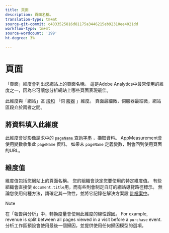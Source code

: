 ```yaml
---
title: 頁面
description: 頁面名稱。
translation-type: tm+mt
source-git-commit: c4833525816d81175a3446215eb92310ee4021dd
workflow-type: tm+mt
source-wordcount: '199'
ht-degree: 3%

---
```



# 頁面

「頁面」維度會列出您網站上的頁面名稱。 這是Adobe Analytics中最常使用的維度之一，因為它可讓您分析網站上哪些頁面表現最佳。

此維度與「網站」區 [段和](site-section.md) 「伺 [服器](server.md) 」維度。 頁面最細微，伺服器最細微，網站區段介於兩者之間。

## 將資料填入此維度

此維度會從影像請求中的 [`pageName` 查詢字串](/help/implement/validate/query-parameters.md) ，擷取資料。 AppMeasurement會使用變數收集此 `pageName` 資料。 如果未 `pageName` 定義變數，則會回到使用頁面的URL。

## 維度值

維度值包括您網站上的頁面名稱。 您的組織會決定您要使用的特定維度值。 有些組織會直接使 `document.title`用，而有些則會制定自訂的網站導覽路徑標示。 無論您使用何種方法，請確定其一致性，並將它記錄在解決方案設 [計檔案中](/help/implement/prepare/solution-design.md)。

>[!NOTE]
>
>在「報告與分析」中，轉換度量會使用此維度的線性歸因。 For example, revenue is split between all pages viewed in a visit before a `purchase` event. 分析工作區預設會使用最後一個歸因，並提供使用任何歸因模型的選項。
